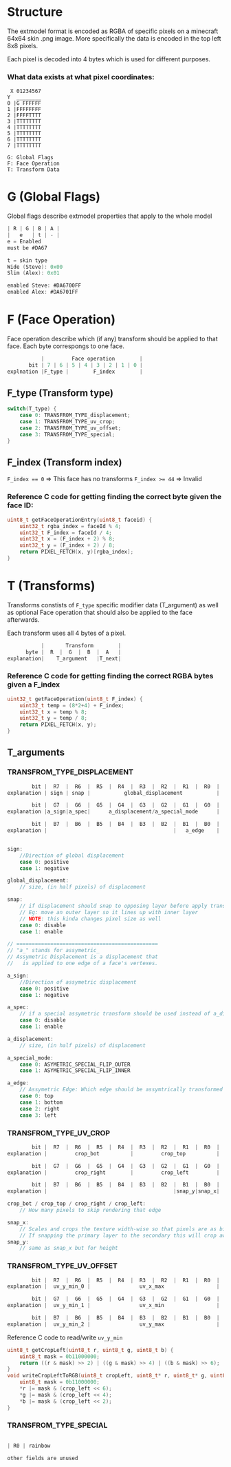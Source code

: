 # Structure
The extmodel format is encoded as RGBA of specific pixels on a minecraft 64x64 skin .png image.
More specifically the data is encoded in the top left 8x8 pixels.

Each pixel is decoded into 4 bytes which is used for different purposes.


### What data exists at what pixel coordinates:
```
 X 01234567
Y  ________
0 |G FFFFFF
1 |FFFFFFFF
2 |FFFFTTTT
3 |TTTTTTTT
4 |TTTTTTTT
5 |TTTTTTTT
6 |TTTTTTTT
7 |TTTTTTTT

G: Global Flags
F: Face Operation
T: Transform Data
```

# G (Global Flags)
Global flags describe extmodel properties that apply to the whole model
```c
| R | G | B | A |
|   e   | t | - |
e = Enabled
must be #DA67

t = skin type
Wide (Steve): 0x00
Slim (Alex): 0x01

enabled Steve: #DA6700FF
enabled Alex: #DA6701FF
```
# F (Face Operation)
Face operation describe which (if any) transform should be applied to that face.
Each byte correspongs to one face.

```c
           |         Face operation        |
       bit | 7 | 6 | 5 | 4 | 3 | 2 | 1 | 0 |
explnation |F_type |        F_index        |
```

## F_type (Transform type)
```c
switch(T_type) {
    case 0: TRANSFROM_TYPE_displacement;
    case 1: TRANSFROM_TYPE_uv_crop;
    case 2: TRANSFROM_TYPE_uv_offset;
    case 3: TRANSFROM_TYPE_special;
}
```
## F_index (Transform index)
`F_index == 0` ⇒ This face has no transforms
`F_index >= 44` ⇒ Invalid

### Reference C code for getting finding the correct byte given the face ID:
```c
uint8_t getFaceOperationEntry(uint8_t faceid) {
    uint32_t rgba_index = faceId % 4;
    uint32_t F_index = faceId / 4;
    uint32_t x = (F_index + 2) % 8;
    uint32_t y = (F_index + 2) / 8;
    return PIXEL_FETCH(x, y)[rgba_index];
}
```

# T (Transforms)
Transforms constists of `F_type` specific modifier data (T_argument) as well as optional Face operation that should also be applied to the face afterwards.

Each transform uses all 4 bytes of a pixel.

```c
           |       Transform        |
      byte |  R  |  G  |  B  |  A   |
explanation|    T_argument   |T_next|
```

### Reference C code for getting finding the correct RGBA bytes given a F_index
```c
uint32_t getFaceOperation(uint8_t F_index) {
    uint32_t temp = (8*2+4) + F_index;
    uint32_t x = temp % 8;
    uint32_t y = temp / 8;
    return PIXEL_FETCH(x, y);
}
```

## T_arguments
### TRANSFROM_TYPE_DISPLACEMENT
```c
        bit |  R7  |  R6  |  R5  |  R4  |  R3  |  R2  |  R1  |  R0  |
explanation | sign | snap |           global_displacement           |

        bit |  G7  |  G6  |  G5  |  G4  |  G3  |  G2  |  G1  |  G0  |
explanation |a_sign|a_spec|      a_displacement/a_special_mode      |

        bit |  B7  |  B6  |  B5  |  B4  |  B3  |  B2  |  B1  |  B0  |
explanation |                                         |   a_edge    |


sign:
    //Direction of global displacement
    case 0: positive
    case 1: negative

global_displacement:
    // size, (in half pixels) of displacement

snap:
    // if displacement should snap to opposing layer before apply transform
    // Eg: move an outer layer so it lines up with inner layer
    // NOTE: this kinda changes pixel size as well
    case 0: disable
    case 1: enable

// ==============================================
// "a_" stands for assymetric_
// Assymetric Displacement is a displacement that
//   is applied to one edge of a face's vertexes.

a_sign:
    //Direction of assymetric displacement
    case 0: positive
    case 1: negative

a_spec:
    // if a special assymetric transform should be used instead of a_displacement
    case 0: disable
    case 1: enable

a_displacement:
    // size, (in half pixels) of displacement

a_special_mode:
    case 0: ASYMETRIC_SPECIAL_FLIP_OUTER
    case 1: ASYMETRIC_SPECIAL_FLIP_INNER

a_edge:
    // Assymetric Edge: Which edge should be assymtrically transformed
    case 0: top
    case 1: bottom
    case 2: right
    case 3: left
```
### TRANSFROM_TYPE_UV_CROP
```c
        bit |  R7  |  R6  |  R5  |  R4  |  R3  |  R2  |  R1  |  R0  |
explanation |         crop_bot          |         crop_top          |

        bit |  G7  |  G6  |  G5  |  G4  |  G3  |  G2  |  G1  |  G0  |
explanation |         crop_right        |         crop_left         |

        bit |  B7  |  B6  |  B5  |  B4  |  B3  |  B2  |  B1  |  B0  |
explanation |                                         |snap_y|snap_x|

crop_bot / crop_top / crop_right / crop_left:
    // How many pixels to skip rendering that edge

snap_x:
    // Scales and crops the texture width-wise so that pixels are as big as the opposing layers pixels
    // If snapping the primary layer to the secondary this will crop away the left & right most pixels
snap_y:
    // same as snap_x but for height

```
### TRANSFROM_TYPE_UV_OFFSET
```c
        bit |  R7  |  R6  |  R5  |  R4  |  R3  |  R2  |  R1  |  R0  |
explanation |  uv_y_min_0 |                uv_x_max                 |

        bit |  G7  |  G6  |  G5  |  G4  |  G3  |  G2  |  G1  |  G0  |
explanation |  uv_y_min_1 |                uv_x_min                 |

        bit |  B7  |  B6  |  B5  |  B4  |  B3  |  B2  |  B1  |  B0  |
explanation |  uv_y_min_2 |                uv_y_max                 |
```

Reference C code to read/write `uv_y_min`
```c
uint8_t getCropLeft(uint8_t r, uint8_t g, uint8_t b) {
    uint8_t mask = 0b11000000;
    return ((r & mask) >> 2) | ((g & mask) >> 4) | ((b & mask) >> 6);
}
void writeCropLeftToRGB(uint8_t cropLeft, uint8_t* r, uint8_t* g, uint8_t* b) {
    uint8_t mask = 0b11000000;
    *r |= mask & (crop_left << 6);
    *g |= mask & (crop_left << 4);
    *b |= mask & (crop_left << 2);
}
```

### TRANSFROM_TYPE_SPECIAL
```c

| R0 | rainbow

other fields are unused
```